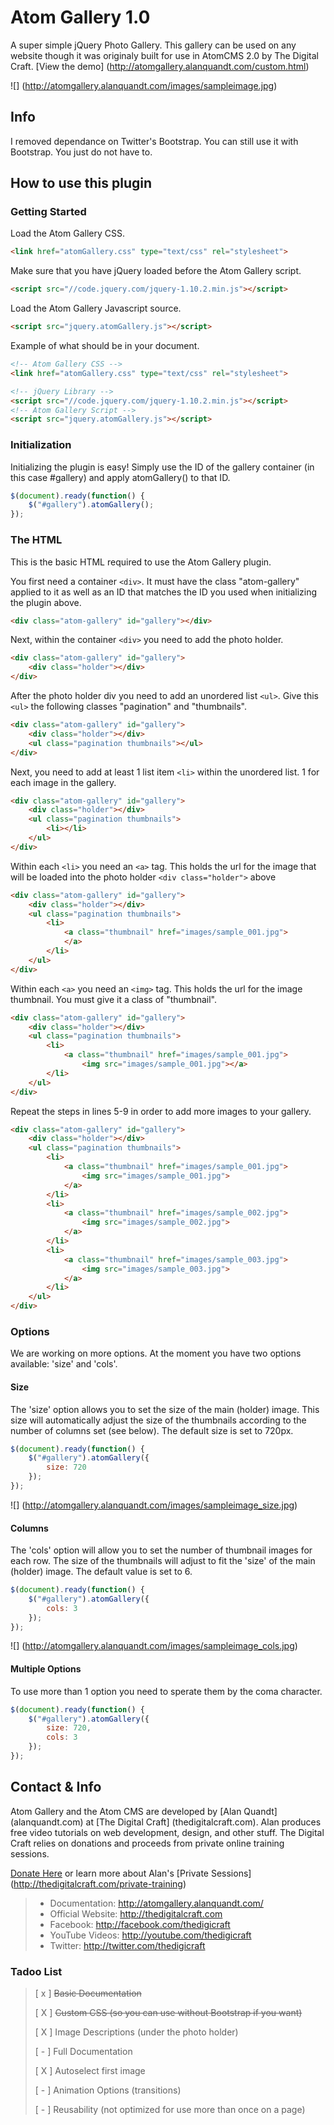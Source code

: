 # Atom Gallery 1.0

A super simple jQuery Photo Gallery. This gallery can be used on any website though it was originaly built for use in AtomCMS 2.0 by The Digital Craft. [View the demo] (http://atomgallery.alanquandt.com/custom.html)

![] (http://atomgallery.alanquandt.com/images/sampleimage.jpg)

## Info

I removed dependance on Twitter's Bootstrap. You can still use it with Bootstrap. You just do not have to.

## How to use this plugin

### Getting Started

Load the Atom Gallery CSS.

```html
<link href="atomGallery.css" type="text/css" rel="stylesheet">	
```

Make sure that you have jQuery loaded before the Atom Gallery script.

```html
<script src="//code.jquery.com/jquery-1.10.2.min.js"></script>		
```

Load the Atom Gallery Javascript source.

```html
<script src="jquery.atomGallery.js"></script>		
```

Example of what should be in your document.

```html
<!-- Atom Gallery CSS -->
<link href="atomGallery.css" type="text/css" rel="stylesheet">

<!-- jQuery Library -->
<script src="//code.jquery.com/jquery-1.10.2.min.js"></script>
<!-- Atom Gallery Script -->
<script src="jquery.atomGallery.js"></script>		
```

### Initialization

Initializing the plugin is easy! Simply use the ID of the gallery container (in this case #gallery) and apply atomGallery() to that ID.

```javascript
$(document).ready(function() {
	$("#gallery").atomGallery();	
});
```

### The HTML

This is the basic HTML required to use the Atom Gallery plugin.

You first need a container ```<div>```. It must have the class "atom-gallery" applied to it as well as an ID that matches the ID you used when initializing the plugin above.

```html
<div class="atom-gallery" id="gallery"></div>
```

Next, within the container ```<div>``` you need to add the photo holder.

```html
<div class="atom-gallery" id="gallery">
	<div class="holder"></div>
</div>	
```

After the photo holder div you need to add an unordered list ```<ul>```. Give this ```<ul>``` the following classes "pagination" and "thumbnails".

```html
<div class="atom-gallery" id="gallery">
	<div class="holder"></div>
	<ul class="pagination thumbnails"></ul>	
</div>	
```

Next, you need to add at least 1 list item ```<li>``` within the unordered list. 1 for each image in the gallery.

```html
<div class="atom-gallery" id="gallery">
	<div class="holder"></div>
	<ul class="pagination thumbnails">
		<li></li>				
	</ul>	
</div>	
```

Within each ```<li>``` you need an ```<a>``` tag. This holds the url for the image that will be loaded into the photo holder ```<div class="holder">``` above

```html
<div class="atom-gallery" id="gallery">
	<div class="holder"></div>
	<ul class="pagination thumbnails">
		<li>
			<a class="thumbnail" href="images/sample_001.jpg">
			</a>
		</li>			
	</ul>	
</div>	
```

Within each ```<a>``` you need an ```<img>``` tag. This holds the url for the image thumbnail. You must give it a class of "thumbnail".

```html
<div class="atom-gallery" id="gallery">
	<div class="holder"></div>
	<ul class="pagination thumbnails">
		<li>
			<a class="thumbnail" href="images/sample_001.jpg">
				<img src="images/sample_001.jpg"></a>
		</li>			
	</ul>	
</div>	
```

Repeat the steps in lines 5-9 in order to add more images to your gallery.

```html
<div class="atom-gallery" id="gallery">
	<div class="holder"></div>
	<ul class="pagination thumbnails">
		<li>
			<a class="thumbnail" href="images/sample_001.jpg">
				<img src="images/sample_001.jpg">
			</a>
		</li>
		<li>
			<a class="thumbnail" href="images/sample_002.jpg">
				<img src="images/sample_002.jpg">
			</a>
		</li>
		<li>
			<a class="thumbnail" href="images/sample_003.jpg">
				<img src="images/sample_003.jpg">
			</a>
		</li>				
	</ul>	
</div>	
```

### Options
We are working on more options. At the moment you have two options available: 'size' and 'cols'.

#### Size
The 'size' option allows you to set the size of the main (holder) image. This size will automatically adjust the size of the thumbnails according to the number of columns set (see below). The default size is set to 720px.

```javascript
$(document).ready(function() {
	$("#gallery").atomGallery({
		size: 720
	});	
});
```
![] (http://atomgallery.alanquandt.com/images/sampleimage_size.jpg)


#### Columns
The 'cols' option will allow you to set the number of thumbnail images for each row. The size of the thumbnails will adjust to fit the 'size' of the main (holder) image. The default value is set to 6.

```javascript
$(document).ready(function() {
	$("#gallery").atomGallery({
		cols: 3
	});	
});
```
![] (http://atomgallery.alanquandt.com/images/sampleimage_cols.jpg)

#### Multiple Options
To use more than 1 option you need to sperate them by the coma character.

```javascript
$(document).ready(function() {
	$("#gallery").atomGallery({
		size: 720,
		cols: 3
	});	
});
```

## Contact & Info

Atom Gallery and the Atom CMS are developed by [Alan Quandt] (alanquandt.com) at [The Digital Craft] (thedigitalcraft.com).  Alan produces free video tutorials on web development, design, and other stuff. The Digital Craft relies on donations and proceeds from private online training sessions.  

[Donate Here](http://thedigitalcraft.com/) or learn more about Alan's [Private Sessions] (http://thedigitalcraft.com/private-training)

> - Documentation: http://atomgallery.alanquandt.com/
> - Official Website: http://thedigitalcraft.com
> - Facebook: http://facebook.com/thedigicraft
> - YouTube Videos: http://youtube.com/thedigicraft
> - Twitter: http://twitter.com/thedigicraft



### Tadoo List

> [ x ] ~~Basic Documentation~~
>
> [ X ] ~~Custom CSS (so you can use without Bootstrap if you want)~~
> 
> [ X ] Image Descriptions (under the photo holder)
>
> [ - ] Full Documentation
> 
> [ X ] Autoselect first image
> 
> [ - ] Animation Options (transitions)
> 
> [ - ] Reusability (not optimized for use more than once on a page)
